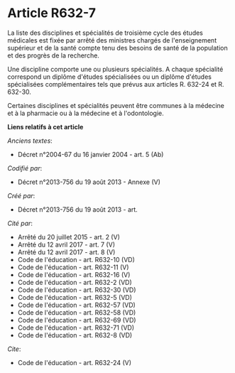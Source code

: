 # Article R632-7

La liste des disciplines et spécialités de troisième cycle des études médicales est fixée par arrêté des ministres chargés de
l'enseignement supérieur et de la santé compte tenu des besoins de santé de la population et des progrès de la recherche. 

Une discipline comporte une ou plusieurs spécialités. A chaque spécialité correspond un diplôme d'études spécialisées ou un
diplôme d'études spécialisées complémentaires tels que prévus aux articles R. 632-24 et R. 632-30. 

Certaines disciplines et spécialités peuvent être communes à la médecine et à la pharmacie ou à la médecine et à
l'odontologie.

**Liens relatifs à cet article**

_Anciens textes_:

  - Décret n°2004-67 du 16 janvier 2004 - art. 5 (Ab)

_Codifié par_:

  - Décret n°2013-756 du 19 août 2013 -  Annexe (V)

_Créé par_:

  - Décret n°2013-756 du 19 août 2013 - art.

_Cité par_:

  - Arrêté du 20 juillet 2015 - art. 2 (V)
  - Arrêté du 12 avril 2017 - art. 7 (V)
  - Arrêté du 12 avril 2017 - art. 8 (V)
  - Code de l'éducation - art. R632-10 (VD)
  - Code de l'éducation - art. R632-11 (V)
  - Code de l'éducation - art. R632-16 (V)
  - Code de l'éducation - art. R632-2 (VD)
  - Code de l'éducation - art. R632-30 (VD)
  - Code de l'éducation - art. R632-5 (VD)
  - Code de l'éducation - art. R632-57 (VD)
  - Code de l'éducation - art. R632-58 (VD)
  - Code de l'éducation - art. R632-69 (VD)
  - Code de l'éducation - art. R632-71 (VD)
  - Code de l'éducation - art. R632-8 (VD)

_Cite_:

  - Code de l'éducation - art. R632-24 (V)

